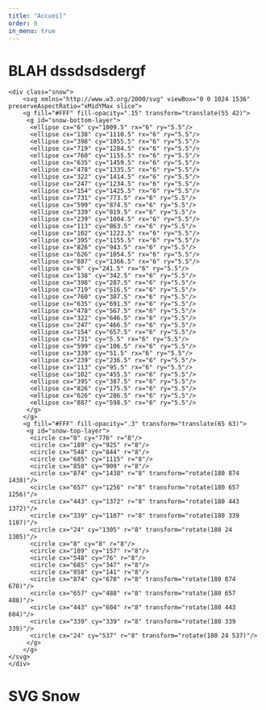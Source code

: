 ```yaml
---
title: "Accueil"
order: 0
in_menu: true
---
```

# BLAH dssdsdsdergf 

<div class="hero">

    <div class="snow">
        <svg xmlns="http://www.w3.org/2000/svg" viewBox="0 0 1024 1536" preserveAspectRatio="xMidYMax slice">
        <g fill="#FFF" fill-opacity=".15" transform="translate(55 42)">
         <g id="snow-bottom-layer">
          <ellipse cx="6" cy="1009.5" rx="6" ry="5.5"/>
          <ellipse cx="138" cy="1110.5" rx="6" ry="5.5"/>
          <ellipse cx="398" cy="1055.5" rx="6" ry="5.5"/>
          <ellipse cx="719" cy="1284.5" rx="6" ry="5.5"/>
          <ellipse cx="760" cy="1155.5" rx="6" ry="5.5"/>
          <ellipse cx="635" cy="1459.5" rx="6" ry="5.5"/>
          <ellipse cx="478" cy="1335.5" rx="6" ry="5.5"/>
          <ellipse cx="322" cy="1414.5" rx="6" ry="5.5"/>
          <ellipse cx="247" cy="1234.5" rx="6" ry="5.5"/>
          <ellipse cx="154" cy="1425.5" rx="6" ry="5.5"/>
          <ellipse cx="731" cy="773.5" rx="6" ry="5.5"/>
          <ellipse cx="599" cy="874.5" rx="6" ry="5.5"/>
          <ellipse cx="339" cy="819.5" rx="6" ry="5.5"/>
          <ellipse cx="239" cy="1004.5" rx="6" ry="5.5"/>
          <ellipse cx="113" cy="863.5" rx="6" ry="5.5"/>
          <ellipse cx="102" cy="1223.5" rx="6" ry="5.5"/>
          <ellipse cx="395" cy="1155.5" rx="6" ry="5.5"/>
          <ellipse cx="826" cy="943.5" rx="6" ry="5.5"/>
          <ellipse cx="626" cy="1054.5" rx="6" ry="5.5"/>
          <ellipse cx="887" cy="1366.5" rx="6" ry="5.5"/>
          <ellipse cx="6" cy="241.5" rx="6" ry="5.5"/>
          <ellipse cx="138" cy="342.5" rx="6" ry="5.5"/>
          <ellipse cx="398" cy="287.5" rx="6" ry="5.5"/>
          <ellipse cx="719" cy="516.5" rx="6" ry="5.5"/>
          <ellipse cx="760" cy="387.5" rx="6" ry="5.5"/>
          <ellipse cx="635" cy="691.5" rx="6" ry="5.5"/>
          <ellipse cx="478" cy="567.5" rx="6" ry="5.5"/>
          <ellipse cx="322" cy="646.5" rx="6" ry="5.5"/>
          <ellipse cx="247" cy="466.5" rx="6" ry="5.5"/>
          <ellipse cx="154" cy="657.5" rx="6" ry="5.5"/>
          <ellipse cx="731" cy="5.5" rx="6" ry="5.5"/>
          <ellipse cx="599" cy="106.5" rx="6" ry="5.5"/>
          <ellipse cx="339" cy="51.5" rx="6" ry="5.5"/>
          <ellipse cx="239" cy="236.5" rx="6" ry="5.5"/>
          <ellipse cx="113" cy="95.5" rx="6" ry="5.5"/>
          <ellipse cx="102" cy="455.5" rx="6" ry="5.5"/>
          <ellipse cx="395" cy="387.5" rx="6" ry="5.5"/>
          <ellipse cx="826" cy="175.5" rx="6" ry="5.5"/>
          <ellipse cx="626" cy="286.5" rx="6" ry="5.5"/>
          <ellipse cx="887" cy="598.5" rx="6" ry="5.5"/>
         </g>
        </g>
        <g fill="#FFF" fill-opacity=".3" transform="translate(65 63)">
         <g id="snow-top-layer">
          <circle cx="8" cy="776" r="8"/>
          <circle cx="189" cy="925" r="8"/>
          <circle cx="548" cy="844" r="8"/>
          <circle cx="685" cy="1115" r="8"/>
          <circle cx="858" cy="909" r="8"/>
          <circle cx="874" cy="1438" r="8" transform="rotate(180 874 1438)"/>
          <circle cx="657" cy="1256" r="8" transform="rotate(180 657 1256)"/>
          <circle cx="443" cy="1372" r="8" transform="rotate(180 443 1372)"/>
          <circle cx="339" cy="1107" r="8" transform="rotate(180 339 1107)"/>
          <circle cx="24" cy="1305" r="8" transform="rotate(180 24 1305)"/>
          <circle cx="8" cy="8" r="8"/>
          <circle cx="189" cy="157" r="8"/>
          <circle cx="548" cy="76" r="8"/>
          <circle cx="685" cy="347" r="8"/>
          <circle cx="858" cy="141" r="8"/>
          <circle cx="874" cy="670" r="8" transform="rotate(180 874 670)"/>
          <circle cx="657" cy="488" r="8" transform="rotate(180 657 488)"/>
          <circle cx="443" cy="604" r="8" transform="rotate(180 443 604)"/>
          <circle cx="339" cy="339" r="8" transform="rotate(180 339 339)"/>
          <circle cx="24" cy="537" r="8" transform="rotate(180 24 537)"/>
         </g>
        </g>
    </svg>
    </div>
  
  <div class="hero__content">
    <h1>SVG Snow</h1>
  </div>

</div> 